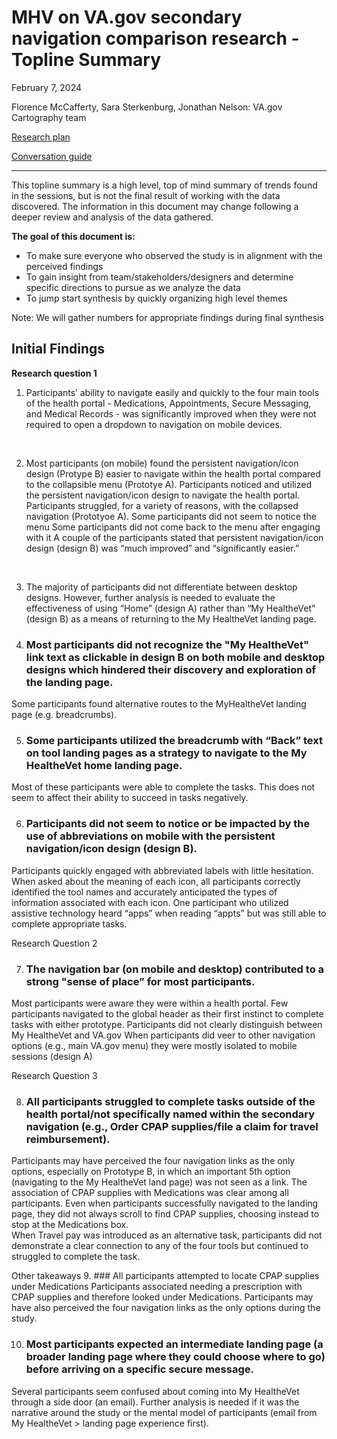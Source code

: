 # MHV on VA.gov secondary navigation comparison research - Topline Summary
February 7, 2024

Florence McCafferty, Sara Sterkenburg, Jonathan Nelson: VA.gov Cartography team

[Research plan](products/health-care/digital-health-modernization/mhv-to-va.gov/secondary-nav/Comparison-study/research-plan.md)

[Conversation guide](https://github.com/department-of-veterans-affairs/va.gov-team/blob/master/products/health-care/digital-health-modernization/mhv-to-va.gov/secondary-nav/Comparison-study/conversation-guide.md)

___

This topline summary is a high level, top of mind summary of trends found in the sessions, but is not the final result of working with the data discovered. The information in this document may change following a deeper review and analysis of the data gathered. 

**The goal of this document is:**

 - To make sure everyone who observed the study is in alignment with the perceived findings
 - To gain insight from team/stakeholders/designers and determine specific directions to pursue as we analyze the data
 - To jump start synthesis by quickly organizing high level themes 

Note: We will gather numbers for appropriate findings during final synthesis

## Initial Findings

**Research question 1**

1. Participants’ ability to navigate easily and quickly to the four main tools of the health portal - Medications, Appointments, Secure Messaging, and Medical Records - was significantly improved when they were not required to open a dropdown to navigation on mobile devices. 
<br />

2. Most participants (on mobile) found the persistent navigation/icon design (Protype B) easier to navigate within the health portal compared to the collapsible menu (Prototye A). 
Participants noticed and utilized the persistent navigation/icon design to navigate the health portal. 
Participants struggled, for a variety of reasons, with the collapsed navigation (Prototyoe A). 
Some participants did not seem to notice the menu 
Some participants did not come back to the menu after engaging with it 
A couple of the participants stated that persistent navigation/icon design (design B) was “much improved” and “significantly easier.” 
<br />

3. The majority of participants did not differentiate between desktop designs. However, further analysis is needed to evaluate the effectiveness of using  “Home” (design A) rather than  “My HealtheVet” (design B) as a means of returning to the My HealtheVet landing page. 


4. ### Most participants did not recognize the "My HealtheVet" link text as clickable in design B on both mobile and desktop designs which hindered their discovery and exploration of the landing page.
Some participants found alternative routes to the MyHealtheVet landing page (e.g. breadcrumbs). 

5. ### Some participants utilized the breadcrumb with “Back” text on tool landing pages as a strategy to navigate to the My HealtheVet home landing page. 
Most of these participants were able to complete the tasks.
This does not seem to affect their ability to succeed in tasks negatively. 

6. ### Participants did not seem to notice or be impacted by the use of abbreviations on mobile with the persistent navigation/icon design (design B). 
Participants quickly engaged with abbreviated labels with little hesitation. 
When asked about the meaning of each icon, all participants correctly identified the tool names and accurately anticipated the types of information associated with each icon. 
One participant who utilized assistive technology heard “apps” when reading “appts” but was still able to complete appropriate tasks.  

Research Question 2

7. ### The navigation bar (on mobile and desktop) contributed to a strong "sense of place” for most participants. 
Most participants were aware they were within a health portal.
Few participants navigated to the global header as their first instinct to complete tasks with either prototype. 
Participants did not clearly distinguish between My HealtheVet and VA.gov 
When participants did veer to other navigation options (e.g., main VA.gov menu) they were mostly isolated to mobile sessions (design A) 

Research Question 3

8. ### All participants struggled to complete tasks outside of the health portal/not specifically named within the secondary navigation (e.g., Order CPAP supplies/file a claim for travel reimbursement). 
Participants may have perceived the four navigation links as the only options, especially on Prototype B, in which an important 5th option (navigating to the My HealtheVet land page) was not seen as a link. 
The association of CPAP supplies with Medications was clear among all participants. Even when participants successfully navigated to the landing page, they did not always scroll to find CPAP supplies, choosing instead to stop at the Medications box.  
When Travel pay was introduced as an alternative task, participants did not demonstrate a clear connection to any of the four tools but continued to struggled to complete the task. 

Other takeaways 
9. ### All participants attempted to locate CPAP supplies under Medications 
Participants associated needing a prescription with CPAP supplies and therefore looked under Medications. 
Participants may have also perceived the four navigation links as the only options during the study.  

10. ### Most participants expected an intermediate landing page (a broader landing page where they could choose where to go) before arriving on a specific secure message. 
Several participants seem confused about coming into My HealtheVet through a side door (an email). Further analysis is needed if it was the narrative around the study or the mental model of participants (email from My HealtheVet > landing page experience first).  
